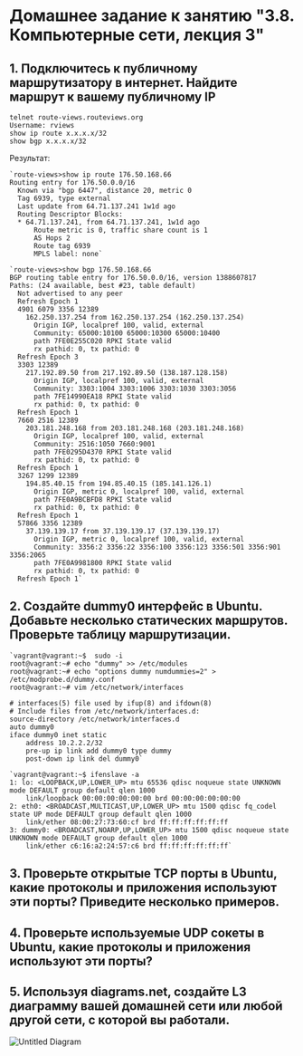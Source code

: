# Домашнее задание к занятию "3.8. Компьютерные сети, лекция 3"

## 1. Подключитесь к публичному маршрутизатору в интернет. Найдите маршрут к вашему публичному IP
```
telnet route-views.routeviews.org
Username: rviews
show ip route x.x.x.x/32
show bgp x.x.x.x/32
```

Результат:

    `route-views>show ip route 176.50.168.66
    Routing entry for 176.50.0.0/16
      Known via "bgp 6447", distance 20, metric 0
      Tag 6939, type external
      Last update from 64.71.137.241 1w1d ago
      Routing Descriptor Blocks:
      * 64.71.137.241, from 64.71.137.241, 1w1d ago
          Route metric is 0, traffic share count is 1
          AS Hops 2
          Route tag 6939
          MPLS label: none`

    `route-views>show bgp 176.50.168.66
    BGP routing table entry for 176.50.0.0/16, version 1388607817
    Paths: (24 available, best #23, table default)
      Not advertised to any peer
      Refresh Epoch 1
      4901 6079 3356 12389
        162.250.137.254 from 162.250.137.254 (162.250.137.254)
          Origin IGP, localpref 100, valid, external
          Community: 65000:10100 65000:10300 65000:10400
          path 7FE0E255C020 RPKI State valid
          rx pathid: 0, tx pathid: 0
      Refresh Epoch 3
      3303 12389
        217.192.89.50 from 217.192.89.50 (138.187.128.158)
          Origin IGP, localpref 100, valid, external
          Community: 3303:1004 3303:1006 3303:1030 3303:3056
          path 7FE14990EA18 RPKI State valid
          rx pathid: 0, tx pathid: 0
      Refresh Epoch 1
      7660 2516 12389
        203.181.248.168 from 203.181.248.168 (203.181.248.168)
          Origin IGP, localpref 100, valid, external
          Community: 2516:1050 7660:9001
          path 7FE0295D4370 RPKI State valid
          rx pathid: 0, tx pathid: 0
      Refresh Epoch 1
      3267 1299 12389
        194.85.40.15 from 194.85.40.15 (185.141.126.1)
          Origin IGP, metric 0, localpref 100, valid, external
          path 7FE0A9BCBFD8 RPKI State valid
          rx pathid: 0, tx pathid: 0
      Refresh Epoch 1
      57866 3356 12389
        37.139.139.17 from 37.139.139.17 (37.139.139.17)
          Origin IGP, metric 0, localpref 100, valid, external
          Community: 3356:2 3356:22 3356:100 3356:123 3356:501 3356:901 3356:2065
          path 7FE0A9981800 RPKI State valid
          rx pathid: 0, tx pathid: 0
      Refresh Epoch 1`
## 2. Создайте dummy0 интерфейс в Ubuntu. Добавьте несколько статических маршрутов. Проверьте таблицу маршрутизации.
    `vagrant@vagrant:~$  sudo -i
    root@vagrant:~# echo "dummy" >> /etc/modules
    root@vagrant:~# echo "options dummy numdummies=2" > /etc/modprobe.d/dummy.conf
    root@vagrant:~# vim /etc/network/interfaces

    # interfaces(5) file used by ifup(8) and ifdown(8)
    # Include files from /etc/network/interfaces.d:
    source-directory /etc/network/interfaces.d
    auto dummy0
    iface dummy0 inet static
        address 10.2.2.2/32
        pre-up ip link add dummy0 type dummy
        post-down ip link del dummy0`

    `vagrant@vagrant:~$ ifenslave -a
    1: lo: <LOOPBACK,UP,LOWER_UP> mtu 65536 qdisc noqueue state UNKNOWN mode DEFAULT group default qlen 1000
        link/loopback 00:00:00:00:00:00 brd 00:00:00:00:00:00
    2: eth0: <BROADCAST,MULTICAST,UP,LOWER_UP> mtu 1500 qdisc fq_codel state UP mode DEFAULT group default qlen 1000
        link/ether 08:00:27:73:60:cf brd ff:ff:ff:ff:ff:ff
    3: dummy0: <BROADCAST,NOARP,UP,LOWER_UP> mtu 1500 qdisc noqueue state UNKNOWN mode DEFAULT group default qlen 1000
        link/ether c6:16:a2:24:57:c6 brd ff:ff:ff:ff:ff:ff`
## 3. Проверьте открытые TCP порты в Ubuntu, какие протоколы и приложения используют эти порты? Приведите несколько примеров.

## 4. Проверьте используемые UDP сокеты в Ubuntu, какие протоколы и приложения используют эти порты?

## 5. Используя diagrams.net, создайте L3 диаграмму вашей домашней сети или любой другой сети, с которой вы работали. 
![Untitled Diagram](https://user-images.githubusercontent.com/92984527/145182757-5280b09c-caf7-4913-b77c-cf2c703ee1e5.jpg)
